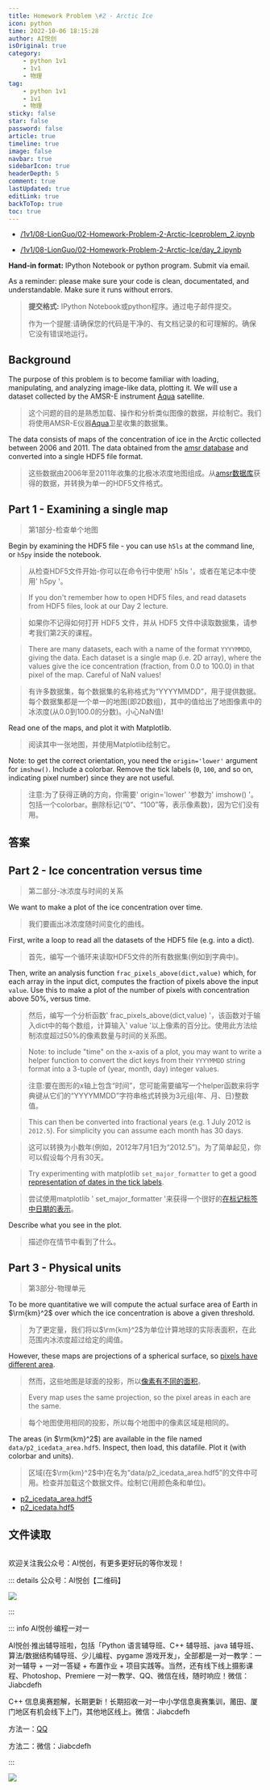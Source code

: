 ```yaml
---
title: Homework Problem \#2 - Arctic Ice
icon: python
time: 2022-10-06 18:15:28
author: AI悦创
isOriginal: true
category: 
    - python 1v1
    - 1v1
    - 物理
tag:
    - python 1v1
    - 1v1
    - 物理
sticky: false
star: false
password: false
article: true
timeline: true
image: false
navbar: true
sidebarIcon: true
headerDepth: 5
comment: true
lastUpdated: true
editLink: true
backToTop: true
toc: true
---
```


- [/1v1/08-LionGuo/02-Homework-Problem-2-Arctic-Iceproblem_2.ipynb](/1v1/08-LionGuo/02-Homework-Problem-2-Arctic-Ice/problem_2.ipynb)

- [/1v1/08-LionGuo/02-Homework-Problem-2-Arctic-Ice/day_2.ipynb](/1v1/08-LionGuo/02-Homework-Problem-2-Arctic-Ice/day_2.ipynb)

**Hand-in format:** IPython Notebook or python program. Submit via email.

As a reminder: please make sure your code is clean, documentated, and understandable. Make sure it runs without errors.

> **提交格式:** IPython Notebook或python程序。通过电子邮件提交。
>
> 作为一个提醒:请确保您的代码是干净的、有文档记录的和可理解的。确保它没有错误地运行。

## Background

The purpose of this problem is to become familiar with loading, manipulating, and analyzing image-like data, plotting it. We will use a dataset collected by the AMSR-E instrument [Aqua](http://en.wikipedia.org/wiki/Aqua_%28satellite%29) satellite.

> 这个问题的目的是熟悉加载、操作和分析类似图像的数据，并绘制它。我们将使用AMSR-E仪器[Aqua](http://en.wikipedia.org/wiki/Aqua_%28satellite%29)卫星收集的数据集。

The data consists of maps of the concentration of ice in the Arctic collected between 2006 and 2011. The data obtained from the [amsr database](http://www.iup.uni-bremen.de/seaice/amsr/) and converted into a single HDF5 file format.

> 这些数据由2006年至2011年收集的北极冰浓度地图组成。从[amsr数据库](http://www.iup.uni-bremen.de/seaice/amsr/)获得的数据，并转换为单一的HDF5文件格式。

## Part 1 - Examining a single map

> 第1部分-检查单个地图

Begin by examining the HDF5 file - you can use `h5ls` at the command line, or `h5py` inside the notebook.

> 从检查HDF5文件开始-你可以在命令行中使用' h5ls '，或者在笔记本中使用' h5py '。

> If you don't remember how to open HDF5 files, and read datasets from HDF5 files, look at our Day 2 lecture.

> 如果你不记得如何打开 HDF5 文件，并从 HDF5 文件中读取数据集，请参考我们第2天的课程。

> There are many datasets, each with a name of the format `YYYYMMDD`, giving the data. Each dataset is a single map (i.e. 2D array), where the values give the ice concentration (fraction, from 0.0 to 100.0) in that pixel of the map. Careful of NaN values!

> 有许多数据集，每个数据集的名称格式为“YYYYMMDD”，用于提供数据。每个数据集都是一个单一的地图(即2D数组)，其中的值给出了地图像素中的冰浓度(从0.0到100.0的分数)。小心NaN值!

Read one of the maps, and plot it with Matplotlib.

> 阅读其中一张地图，并使用Matplotlib绘制它。

Note: to get the correct orientation, you need the `origin='lower'` argument for `imshow()`. Include a colorbar. Remove the tick labels (`0`, `100`, and so on, indicating pixel number) since they are not useful.

> 注意:为了获得正确的方向，你需要' origin='lower' '参数为' imshow() '。包括一个colorbar。删除标记(“0”、“100”等，表示像素数)，因为它们没有用。

## 答案



## Part 2 - Ice concentration versus time

> 第二部分-冰浓度与时间的关系

We want to make a plot of the ice concentration over time.

> 我们要画出冰浓度随时间变化的曲线。

First, write a loop to read all the datasets of the HDF5 file (e.g. into a dict).

> 首先，编写一个循环来读取HDF5文件的所有数据集(例如到字典中)。

Then, write an analysis function `frac_pixels_above(dict,value)` which, for each array in the input dict, computes the fraction of pixels above the input `value`. Use this to make a plot of the number of pixels with concentration above 50%, versus time.

> 然后，编写一个分析函数' frac_pixels_above(dict,value) '，该函数对于输入dict中的每个数组，计算输入' value '以上像素的百分比。使用此方法绘制浓度超过50%的像素数量与时间的关系图。

> Note: to include "time" on the x-axis of a plot, you may want to write a helper function to convert the dict keys from their `YYYYMMDD` string format into a 3-tuple of (year, month, day) integer values.

> 注意:要在图形的x轴上包含“时间”，您可能需要编写一个helper函数来将字典键从它们的“YYYYMMDD”字符串格式转换为3元组(年、月、日)整数值。

> This can then be converted into fractional years (e.g. 1 July 2012 is `2012.5`). For simplicity you can assume each month has 30 days.

> 这可以转换为小数年(例如，2012年7月1日为“2012.5”)。为了简单起见，你可以假设每个月有30天。

> Try experimenting with matplotlib `set_major_formatter` to get a good [representation of dates in the tick labels](https://matplotlib.org/3.5.1/gallery/text_labels_and_annotations/date.html).

> 尝试使用matplotlib ' set_major_formatter '来获得一个很好的[在标记标签中日期的表示](https://matplotlib.org/3.5.1/gallery/text_labels_and_annotations/date.html)。

Describe what you see in the plot.

> 描述你在情节中看到了什么。





## Part 3 - Physical units

> 第3部分-物理单元

To be more quantitative we will compute the actual surface area of Earth in $\rm{km}^2$ over which the ice concentration is above a given threshold.

> 为了更定量，我们将以$\rm{km}^2$为单位计算地球的实际表面积，在此范围内冰浓度超过给定的阈值。

However, these maps are projections of a spherical surface, so [pixels have different area](https://en.wikipedia.org/wiki/Tissot%27s_indicatrix).

> 然而，这些地图是球面的投影，所以[像素有不同的面积](https://en.wikipedia.org/wiki/Tissot%27s_indicatrix)。

> Every map uses the same projection, so the pixel areas in each are the same.

> 每个地图使用相同的投影，所以每个地图中的像素区域是相同的。

The areas (in $\rm{km}^2$) are available in the file named `data/p2_icedata_area.hdf5`. Inspect, then load, this datafile. Plot it (with colorbar and units).

> 区域(在$\rm{km}^2$中)在名为“data/p2_icedata_area.hdf5”的文件中可用。检查并加载这个数据文件。绘制它(用颜色条和单位)。

- [p2_icedata_area.hdf5](/1v1/08-LionGuo/02-Homework-Problem-2-Arctic-Ice/p2_icedata_area.hdf5)
- [p2_icedata.hdf5](/1v1/08-LionGuo/02-Homework-Problem-2-Arctic-Ice/p2_icedata.hdf5)

## 文件读取

```python
```





欢迎关注我公众号：AI悦创，有更多更好玩的等你发现！

::: details 公众号：AI悦创【二维码】

![](/gzh.jpg)

:::

::: info AI悦创·编程一对一

AI悦创·推出辅导班啦，包括「Python 语言辅导班、C++ 辅导班、java 辅导班、算法/数据结构辅导班、少儿编程、pygame 游戏开发」，全部都是一对一教学：一对一辅导 + 一对一答疑 + 布置作业 + 项目实践等。当然，还有线下线上摄影课程、Photoshop、Premiere 一对一教学、QQ、微信在线，随时响应！微信：Jiabcdefh

C++ 信息奥赛题解，长期更新！长期招收一对一中小学信息奥赛集训，莆田、厦门地区有机会线下上门，其他地区线上。微信：Jiabcdefh

方法一：[QQ](http://wpa.qq.com/msgrd?v=3&uin=1432803776&site=qq&menu=yes)

方法二：微信：Jiabcdefh

:::

![](/zsxq.jpg)

